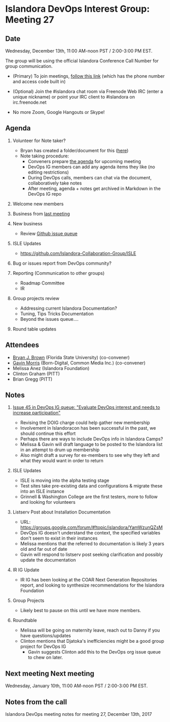 # Islandora DevOps Interest Group: Meeting 27

## Date
Wednesday, December 13th, 11:00 AM-noon PST / 2:00-3:00 PM EST.

The group will be using the official Islandora Conference Call Number for group communication.

* (Primary) To join meetings, [follow this link](https://www.freeconferencecallhd.com/webrtc?phone=(641)%20715-3570&access_code=304589) (which has the phone number and access code built in)

* (Optional) Join the #islandora chat room via Freenode Web IRC (enter a unique nickname) or point your IRC client to #islandora on irc.freenode.net

* No more Zoom, Google Hangouts or Skype!

## Agenda    
1. Volunteer for Note taker?  
    - Bryan has created a folder/document for this ([here](http://bit.ly/devops-agenda))  
    - Note taking procedure:  
        - Conveners prepare [the agenda](http://bit.ly/devops-agenda) for upcoming meeting  
        - DevOps IG members can add any agenda items they like (no editing restrictions)  
        - During DevOps calls, members can chat via the document, collaboratively take notes  
        - After meeting, agenda + notes get archived in Markdown in the DevOps IG repo  

2. Welcome new members  

3. Business from [last meeting](https://github.com/islandora-interest-groups/Islandora-DevOps-Interest-Group/blob/master/meetings/26.md)  

4. New business  
    - Review [Github issue queue](https://github.com/islandora-interest-groups/Islandora-DevOps-Interest-Group/issues)

5. ISLE Updates     
    - https://github.com/Islandora-Collaboration-Group/ISLE     

6. Bug or issues report from DevOps community?  

7. Reporting (Communication to other groups)       
    - Roadmap Committee    
    - IR    

8. Group projects review      
   - Addressing current Islandora Documentation?    
    - Tuning, Tips Tricks Documentation    
    - Beyond the issues queue....    

9. Round table updates  

## Attendees  
* [Bryan J. Brown](https://github.com/bryjbrown) (Florida State University) (co-convener)
* [Gavin Morris](https://github.com/g7morris) (Born-Digital, Common Media Inc.) (co-convener)
* Melissa Anez (Islandora Foundation)
* Clinton Graham (PITT)
* Brian Gregg (PITT)

## Notes
1. [Issue 45 in DevOps IG queue: "Evaluate DevOps interest and needs to increase participation"](https://github.com/islandora-interest-groups/Islandora-DevOps-Interest-Group/issues/45)
    - Revising the DOIG charge could help gather new membership
    - Involvement in Islandoracon has been successful in the past, we should continue this effort
    - Perhaps there are ways to include DevOps info in Islandora Camps?
    - Melissa & Gavin will draft language to be posted to the Islandora list in an attempt to drum up membership
    - Also might draft a survey for ex-members to see why they left and what they would want in order to return

2. ISLE Updates
    - ISLE is moving into the alpha testing stage
    - Test sites take pre-existing data and configurations & migrate these into an ISLE instance
    - Grinnell & Washington College are the first testers, more to follow and looking for volunteers
    
3. Listserv Post about Installation Documentation
    - URL: https://groups.google.com/forum/#!topic/islandora/YamWzunQZsM
    - DevOps IG doesn't understand the context, the specified variables don't seem to exist in their instances
    - Melissa mentions that the referred to documentation is likely 3 years old and far out of date
    - Gavin will respond to listserv post seeking clarification and possibly update the documentation
    
4. IR IG Update
    - IR IG has been looking at the COAR Next Generation Repositories report, and looking to synthesize recommendations for the Islandora Foundation
    
5. Group Projects
    - Likely best to pause on this until we have more members.
     
6. Roundtable
    - Melissa will be going on maternity leave, reach out to Danny if you have questions/updates
    - Clinton mentions that Djatoka's inefficiencies might be a good group project for DevOps IG
        - Gavin suggests Clinton add this to the DevOps org issue queue to chew on later.

## Next meeting Next meeting
Wednesday, January 10th, 11:00 AM-noon PST / 2:00-3:00 PM EST.


## Notes from the call

Islandora DevOps meeting notes for meeting 27, December 13th, 2017

